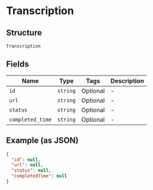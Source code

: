 
# Transcription

## Structure

`Transcription`

## Fields

| Name | Type | Tags | Description |
|  --- | --- | --- | --- |
| `id` | `string` | Optional | - |
| `url` | `string` | Optional | - |
| `status` | `string` | Optional | - |
| `completed_time` | `string` | Optional | - |

## Example (as JSON)

```json
{
  "id": null,
  "url": null,
  "status": null,
  "completedTime": null
}
```

